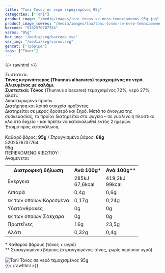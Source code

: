 ```yaml
---
title: "Toni Τόνος σε νερό τεμαχισμένος 95g"
categories: ["Toni"]
product_image: "/media/images/toni-tonos-se-nero-temaxismenos-95g.jpg"
product_image_lowres: "/media/images/low/toni-tonos-se-nero-temaxismenos-95g.jpg"
barcode: "5202576707764"
varos: "95g"
bar_img: "/media/svg/barcode.svg"
var_img: "/media/svg/varos.svg"
gencat: ["Τρόφιμα"]
tags: ["Τόνοι"]
---
```

{{< rawhtml >}}

<div class="sload724"><div class="product"><div id="sistatika">Συστατικά:</div><div class="alltext"><b>Τόνος κιτρινόπτερος (Thunnus albacares) τεμαχισμένος σε νερό. Αλιευμένος με καλάμι.</b><br><b>Συστατικά: Tόνος</b> (Thunnus albacares) τεμαχισμένος 72%, νερό 27%, αλάτι.<br>Αποστειρωμένο προϊόν.</div><div id="loipa">Διατήρηση και λοιπά στοιχεία προϊόντος</div><div class="alltext">Διατηρείται σε μέρος δροσερό και ξηρό. Μετά το άνοιγμα της συσκευασίας, το προϊόν διατηρείται στο ψυγείο – σε γυάλινο ή πλαστικό κλειστό δοχείο - και πρέπει να καταναλωθεί εντός 2 ημερών.<br>Έτοιμο προς κατανάλωση.<br><br>Καθαρό βάρος: <b>95g</b> / Στραγγισμένο βάρος: <b>68g</b></div><div id="barcode"><div id="barimage1"></div><span id="bartext">5202576707764</span></div><div id="varos"><div id="varosimage1"></div><span id="varostext">95g</span></div><div id="kivotio">ΠΕΡΙΕΧΟΜΕΝΟ ΚΙΒΩΤΙΟΥ:<br>Αναμένεται</div><div class="tabout"><table id="diatable"><tbody><tr><th>Διατροφική δήλωση</th><th>Ανά 100g*</th><th>Ανά 100g**</th></tr><tr><td class="texr2">Ενέργεια</td><td class="texr">285kJ<br>67,6kcal</td><td class="texr">419,2kJ<br>99kcal</td></tr><tr><td class="texr2">Λιπαρά</td><td class="texr">0,4g</td><td class="texr">0,6g</td></tr><tr><td class="gray">εκ των οποίων Κορεσµένα</td><td class="gray2">0,17g</td><td class="gray2">0,24g</td></tr><tr><td class="texr2">Yδατάνθρακες</td><td class="texr">0g</td><td class="texr">0g</td></tr><tr><td class="gray">εκ των οποίων Σάκχαρα</td><td class="gray2">0g</td><td class="gray2">0g</td></tr><tr><td class="texr2">Πρωτεΐνες</td><td class="texr">16g</td><td class="texr">23,5g</td></tr><tr><td class="texr2">Αλάτι</td><td class="texr">0,32g</td><td class="texr">0,4g</td></tr></tbody></table></div><div class="alltext">* Kαθαρού βάρους (τόνος + υγρό)<br>** Στραγγισμένου βάρους (στραγγισμένος τόνος, χωρίς περίσσιο υγρό)</div><br><div class="pimg"><img alt="Toni Τόνος σε νερό τεμαχισμένος 95g" title="Toni Τόνος σε νερό τεμαχισμένος 95g" src="/media/images/toni-tonos-se-nero-temaxismenos-95g.jpg"></div></div></div>
{{< /rawhtml >}}


